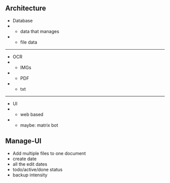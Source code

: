 ## Architecture
-  Database
- - data that manages
- - file data
----
- OCR
- - IMGs
- - PDF
- - txt
----  
- UI
- - web based
- - maybe: matrix bot



## Manage-UI
- Add multiple files to one document
- create date
- all the edit dates
- todo/active/done status
- backup intensity 